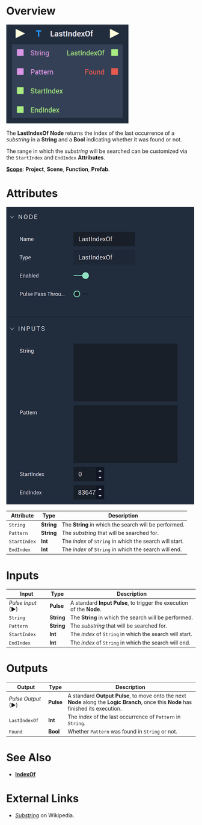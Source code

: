 # Overview

![The LastIndexOf Node.](../../.gitbook/assets/lastindexofupdatedimage.png)

The **LastIndexOf** **Node** returns the index of the last occurrence of a *substring* in a **String** and a **Bool** indicating whether it was found or not.

The range in which the *substring* will be searched can be customized via the `StartIndex` and `EndIndex` **Attributes**.

[**Scope**](../overview.md#scopes): **Project**, **Scene**, **Function**, **Prefab**.


# Attributes

![The LastIndexOf Node Attributes.](../../.gitbook/assets/lastindexofattributes.png)

|Attribute|Type|Description|
|---|---|---|
| `String` | **String** | The **String** in which the search will be performed. |
| `Pattern` | **String** | The *substring* that will be searched for. |
| `StartIndex` | **Int** | The *index* of `String` in which the search will start. |
| `EndIndex` | **Int** | The *index* of `String` in which the search will end. |

# Inputs

|Input|Type|Description|
|---|---|---|
|*Pulse Input* (►)|**Pulse**|A standard **Input Pulse**, to trigger the execution of the **Node**.|
| `String` | **String** | The **String** in which the search will be performed. |
| `Pattern` | **String** | The *substring* that will be searched for. |
| `StartIndex` | **Int** | The *index* of `String` in which the search will start. |
| `EndIndex` | **Int** | The *index* of `String` in which the search will end. |

# Outputs

|Output|Type|Description|
|---|---|---|
|*Pulse Output* (►)|**Pulse**|A standard **Output Pulse**, to move onto the next **Node** along the **Logic Branch**, once this **Node** has finished its execution.|
| `LastIndexOf` | **Int** | The *index* of the last occurrence of `Pattern` in `String`.  |
| `Found` | **Bool** | Whether `Pattern` was found in `String` or not. |

# See Also

* [**IndexOf**](indexof.md)

# External Links

* [*Substring*](https://en.wikipedia.org/wiki/Substring) on Wikipedia.